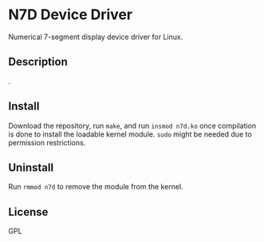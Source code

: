 # N7D Device Driver
Numerical 7-segment display device driver for Linux.

## Description
.

## Install
Download the repository, run `make`, and run `insmod n7d.ko` once compilation is done to install the loadable kernel module. `sudo` might be needed due to permission restrictions.

## Uninstall
Run `rmmod n7d` to remove the module from the kernel.

## License
GPL
